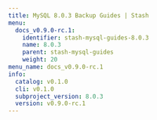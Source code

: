 ```yaml
---
title: MySQL 8.0.3 Backup Guides | Stash
menu:
  docs_v0.9.0-rc.1:
    identifier: stash-mysql-guides-8.0.3
    name: 8.0.3
    parent: stash-mysql-guides
    weight: 20
menu_name: docs_v0.9.0-rc.1
info:
  catalog: v0.1.0
  cli: v0.1.0
  subproject_version: 8.0.3
  version: v0.9.0-rc.1
---
```


